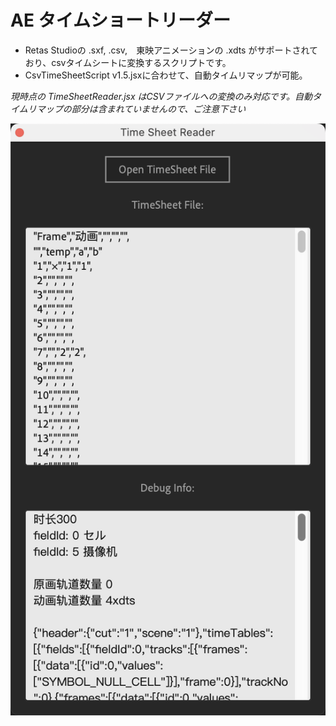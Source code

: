 # AE タイムショートリーダー

- Retas Studioの .sxf, .csv,　東映アニメーションの .xdts がサポートされており、csvタイムシートに変換するスクリプトです。
- CsvTimeSheetScript v1.5.jsxに合わせて、自動タイムリマップが可能。

*現時点の TimeSheetReader.jsx はCSVファイルへの変換のみ対応です。自動タイムリマップの部分は含まれていませんので、ご注意下さい*

![img](https://github.com/ChenxingM/TimeSheetReader/blob/main/screenshot/sc.png)